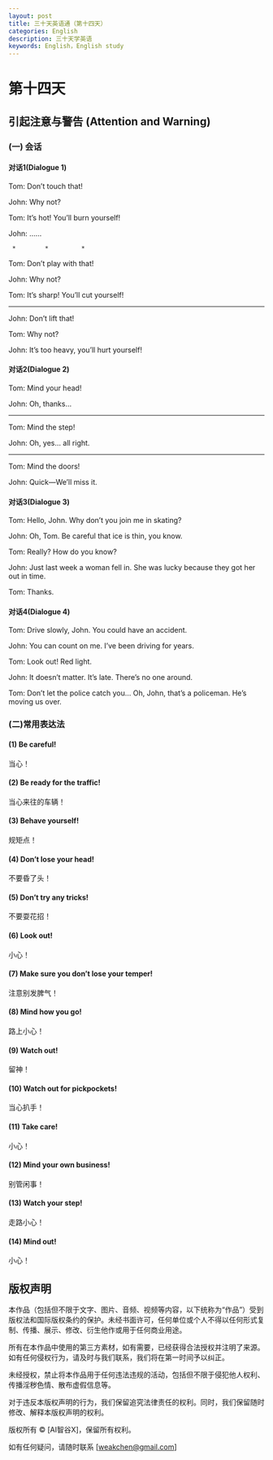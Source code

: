 ```yaml
---
layout: post
title: 三十天英语通（第十四天）
categories: English
description: 三十天学英语
keywords: English，English study
---
```


# 第十四天

## 引起注意与警告 (Attention and Warning)

### (一) 会话

#### 对话1(Dialogue 1)

Tom: Don’t touch that!

John: Why not?

Tom: It’s hot! You’ll burn yourself!

John: ……

     *        *         *

Tom: Don’t play with that!

John: Why not?

Tom: It’s sharp! You’ll cut yourself!

*        *         *

John: Don’t lift that!

Tom: Why not?

John: It’s too heavy, you’ll hurt yourself!

#### 对话2(Dialogue 2)

Tom: Mind your head!

John: Oh, thanks…

*        *         *

Tom: Mind the step!

John: Oh, yes… all right.

*        *          *

Tom: Mind the doors!

John: Quick—We’ll miss it.

#### 对话3(Dialogue 3)

Tom: Hello, John. Why don’t you join me in skating?

John: Oh, Tom. Be careful that ice is thin, you know.

Tom: Really? How do you know?

John: Just last week a woman fell in. She was lucky because they got her out in time.

Tom: Thanks.

#### 对话4(Dialogue 4)

Tom: Drive slowly, John. You could have an accident.

John: You can count on me. I’ve been driving for years.

Tom: Look out! Red light.

John: It doesn’t matter. It’s late. There’s no one around.

Tom: Don’t let the police catch you… Oh, John, that’s a policeman. He’s moving us over.

### (二)常用表达法

#### (1) Be careful!

当心！

#### (2) Be ready for the traffic!

当心来往的车辆！

#### (3) Behave yourself!

规矩点！

#### (4) Don’t lose your head!

不要昏了头！ 

#### (5) Don’t try any tricks!

不要耍花招！

#### (6) Look out! 

小心！

#### (7) Make sure you don’t lose your temper!

注意别发脾气！

#### (8) Mind how you go!

路上小心！

#### (9) Watch out!

留神！

#### (10) Watch out for pickpockets!

当心扒手！

#### (11) Take care!

小心！ 

#### (12) Mind your own business!

别管闲事！ 

#### (13) Watch your step!

走路小心！

#### (14) Mind out!

小心！


## 版权声明

本作品（包括但不限于文字、图片、音频、视频等内容，以下统称为“作品”）受到版权法和国际版权条约的保护。未经书面许可，任何单位或个人不得以任何形式复制、传播、展示、修改、衍生他作或用于任何商业用途。

所有在本作品中使用的第三方素材，如有需要，已经获得合法授权并注明了来源。如有任何侵权行为，请及时与我们联系，我们将在第一时间予以纠正。

未经授权，禁止将本作品用于任何违法违规的活动，包括但不限于侵犯他人权利、传播淫秽色情、散布虚假信息等。

对于违反本版权声明的行为，我们保留追究法律责任的权利。同时，我们保留随时修改、解释本版权声明的权利。

版权所有 © [AI智谷X]，保留所有权利。

如有任何疑问，请随时联系 [weakchen@gmail.com]

